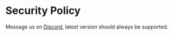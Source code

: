 # Security Policy

Message us on [Discord](https://discord.gg/XmdRWSCy2U), latest version should always be supported.
